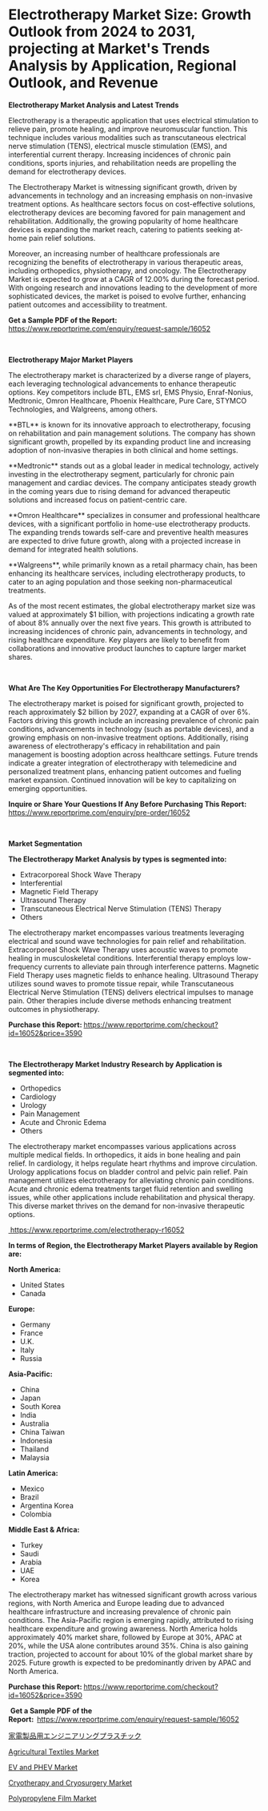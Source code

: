 <p><h1>Electrotherapy Market Size: Growth Outlook from 2024 to 2031, projecting at Market's Trends Analysis by Application, Regional Outlook, and Revenue</h1></p><p><strong>Electrotherapy Market Analysis and Latest Trends</strong></p>
<p><p>Electrotherapy is a therapeutic application that uses electrical stimulation to relieve pain, promote healing, and improve neuromuscular function. This technique includes various modalities such as transcutaneous electrical nerve stimulation (TENS), electrical muscle stimulation (EMS), and interferential current therapy. Increasing incidences of chronic pain conditions, sports injuries, and rehabilitation needs are propelling the demand for electrotherapy devices.</p><p>The Electrotherapy Market is witnessing significant growth, driven by advancements in technology and an increasing emphasis on non-invasive treatment options. As healthcare sectors focus on cost-effective solutions, electrotherapy devices are becoming favored for pain management and rehabilitation. Additionally, the growing popularity of home healthcare devices is expanding the market reach, catering to patients seeking at-home pain relief solutions.</p><p>Moreover, an increasing number of healthcare professionals are recognizing the benefits of electrotherapy in various therapeutic areas, including orthopedics, physiotherapy, and oncology. The Electrotherapy Market is expected to grow at a CAGR of 12.00% during the forecast period. With ongoing research and innovations leading to the development of more sophisticated devices, the market is poised to evolve further, enhancing patient outcomes and accessibility to treatment.</p></p>
<p><strong>Get a Sample PDF of the Report:&nbsp;</strong> <a href="https://www.reportprime.com/enquiry/request-sample/16052">https://www.reportprime.com/enquiry/request-sample/16052</a></p>
<p>&nbsp;</p>
<p><strong>Electrotherapy Major Market Players</strong></p>
<p><p>The electrotherapy market is characterized by a diverse range of players, each leveraging technological advancements to enhance therapeutic options. Key competitors include BTL, EMS srl, EMS Physio, Enraf-Nonius, Medtronic, Omron Healthcare, Phoenix Healthcare, Pure Care, STYMCO Technologies, and Walgreens, among others.</p><p>**BTL** is known for its innovative approach to electrotherapy, focusing on rehabilitation and pain management solutions. The company has shown significant growth, propelled by its expanding product line and increasing adoption of non-invasive therapies in both clinical and home settings.</p><p>**Medtronic** stands out as a global leader in medical technology, actively investing in the electrotherapy segment, particularly for chronic pain management and cardiac devices. The company anticipates steady growth in the coming years due to rising demand for advanced therapeutic solutions and increased focus on patient-centric care.</p><p>**Omron Healthcare** specializes in consumer and professional healthcare devices, with a significant portfolio in home-use electrotherapy products. The expanding trends towards self-care and preventive health measures are expected to drive future growth, along with a projected increase in demand for integrated health solutions.</p><p>**Walgreens**, while primarily known as a retail pharmacy chain, has been enhancing its healthcare services, including electrotherapy products, to cater to an aging population and those seeking non-pharmaceutical treatments.</p><p>As of the most recent estimates, the global electrotherapy market size was valued at approximately $1 billion, with projections indicating a growth rate of about 8% annually over the next five years. This growth is attributed to increasing incidences of chronic pain, advancements in technology, and rising healthcare expenditure. Key players are likely to benefit from collaborations and innovative product launches to capture larger market shares.</p></p>
<p>&nbsp;</p>
<p><strong>What Are The Key Opportunities For Electrotherapy Manufacturers?</strong></p>
<p><p>The electrotherapy market is poised for significant growth, projected to reach approximately $2 billion by 2027, expanding at a CAGR of over 6%. Factors driving this growth include an increasing prevalence of chronic pain conditions, advancements in technology (such as portable devices), and a growing emphasis on non-invasive treatment options. Additionally, rising awareness of electrotherapy's efficacy in rehabilitation and pain management is boosting adoption across healthcare settings. Future trends indicate a greater integration of electrotherapy with telemedicine and personalized treatment plans, enhancing patient outcomes and fueling market expansion. Continued innovation will be key to capitalizing on emerging opportunities.</p></p>
<p><strong>Inquire or Share Your Questions If Any Before Purchasing This Report:</strong> <a href="https://www.reportprime.com/enquiry/pre-order/16052">https://www.reportprime.com/enquiry/pre-order/16052</a></p>
<p>&nbsp;</p>
<p><strong>Market Segmentation</strong></p>
<p><strong>The Electrotherapy Market Analysis by types is segmented into:</strong></p>
<p><ul><li>Extracorporeal Shock Wave Therapy</li><li>Interferential</li><li>Magnetic Field Therapy</li><li>Ultrasound Therapy</li><li>Transcutaneous Electrical Nerve Stimulation (TENS) Therapy</li><li>Others</li></ul></p>
<p><p>The electrotherapy market encompasses various treatments leveraging electrical and sound wave technologies for pain relief and rehabilitation. Extracorporeal Shock Wave Therapy uses acoustic waves to promote healing in musculoskeletal conditions. Interferential therapy employs low-frequency currents to alleviate pain through interference patterns. Magnetic Field Therapy uses magnetic fields to enhance healing. Ultrasound Therapy utilizes sound waves to promote tissue repair, while Transcutaneous Electrical Nerve Stimulation (TENS) delivers electrical impulses to manage pain. Other therapies include diverse methods enhancing treatment outcomes in physiotherapy.</p></p>
<p><strong>Purchase this Report:&nbsp;</strong><a href="https://www.reportprime.com/checkout?id=16052&price=3590">https://www.reportprime.com/checkout?id=16052&price=3590</a></p>
<p>&nbsp;</p>
<p><strong>The Electrotherapy Market Industry Research by Application is segmented into:</strong></p>
<p><ul><li>Orthopedics</li><li>Cardiology</li><li>Urology</li><li>Pain Management</li><li>Acute and Chronic Edema</li><li>Others</li></ul></p>
<p><p>The electrotherapy market encompasses various applications across multiple medical fields. In orthopedics, it aids in bone healing and pain relief. In cardiology, it helps regulate heart rhythms and improve circulation. Urology applications focus on bladder control and pelvic pain relief. Pain management utilizes electrotherapy for alleviating chronic pain conditions. Acute and chronic edema treatments target fluid retention and swelling issues, while other applications include rehabilitation and physical therapy. This diverse market thrives on the demand for non-invasive therapeutic options.</p></p>
<p><a href="https://www.reportprime.com/electrotherapy-r16052">&nbsp;https://www.reportprime.com/electrotherapy-r16052</a></p>
<p><strong>In terms of Region, the Electrotherapy Market Players available by Region are:</strong></p>
<p>
    <p> <strong> North America: </strong>
        <ul>
            <li>United States</li>
            <li>Canada</li>
        </ul>
        </p> 
    <p> <strong> Europe: </strong>
        <ul>
            <li>Germany</li>
            <li>France</li>
            <li>U.K.</li>
            <li>Italy</li>
            <li>Russia</li>
        </ul>
        </p> 
    <p> <strong> Asia-Pacific: </strong>
        <ul>
            <li>China</li>
            <li>Japan</li>
            <li>South Korea</li>
            <li>India</li>
            <li>Australia</li>
            <li>China Taiwan</li>
            <li>Indonesia</li>
            <li>Thailand</li>
            <li>Malaysia</li>
        </ul>
        </p> 
    <p> <strong> Latin America: </strong>
        <ul>
            <li>Mexico</li>
            <li>Brazil</li>
            <li>Argentina Korea</li>
            <li>Colombia</li>
        </ul>
        </p> 
    <p> <strong> Middle East & Africa: </strong>
        <ul>
            <li>Turkey</li>
            <li>Saudi</li>
            <li>Arabia</li>
            <li>UAE</li>
            <li>Korea</li>
        </ul>
    </p>
    </p>
<p><p>The electrotherapy market has witnessed significant growth across various regions, with North America and Europe leading due to advanced healthcare infrastructure and increasing prevalence of chronic pain conditions. The Asia-Pacific region is emerging rapidly, attributed to rising healthcare expenditure and growing awareness. North America holds approximately 40% market share, followed by Europe at 30%, APAC at 20%, while the USA alone contributes around 35%. China is also gaining traction, projected to account for about 10% of the global market share by 2025. Future growth is expected to be predominantly driven by APAC and North America.</p></p>
<p><strong>Purchase this Report: </strong><a href="https://www.reportprime.com/checkout?id=16052&price=3590">https://www.reportprime.com/checkout?id=16052&price=3590</a></p>
<p>&nbsp;<strong>Get a Sample PDF of the Report:&nbsp;&nbsp;</strong><a href="https://www.reportprime.com/enquiry/request-sample/16052">https://www.reportprime.com/enquiry/request-sample/16052</a></p>
<p><strong></strong></p>
<p><p><a href="https://medium.com/@vivakuvalis2005/engineering-plastics-for-household-appliances-market-%E3%81%AF-%E3%82%B3%E3%82%B9%E3%83%88%E7%AE%A1%E7%90%86%E3%81%A8%E5%8A%B9%E7%8E%87%E5%90%91%E4%B8%8A%E3%82%92%E5%84%AA%E5%85%88%E3%81%97%E3%81%BE%E3%81%99-0e33bfa0a238">家電製品用エンジニアリングプラスチック</a></p><p><a href="https://medium.com/@lynnullrich1993/global-agricultural-textiles-market-landscape-future-trends-and-market-strategic-forecast-ca32ffcb88d4">Agricultural Textiles Market</a></p><p><a href="https://issuu.com/reportprime-2/docs/ev-and-phev-market-size-2030.pptx_ef35cafcbb4092">EV and PHEV Market</a></p><p><a href="https://github.com/FahadAhmed223/Market-Research-Report-List-1/blob/main/cryotherapy-and-cryosurgery-market.md">Cryotherapy and Cryosurgery Market</a></p><p><a href="https://www.linkedin.com/pulse/global-polypropylene-film-market-analysis-key-trends-future-71wpf?trackingId=85xM4nINRDyllGKmQwf%2FRw%3D%3D">Polypropylene Film Market</a></p></p>